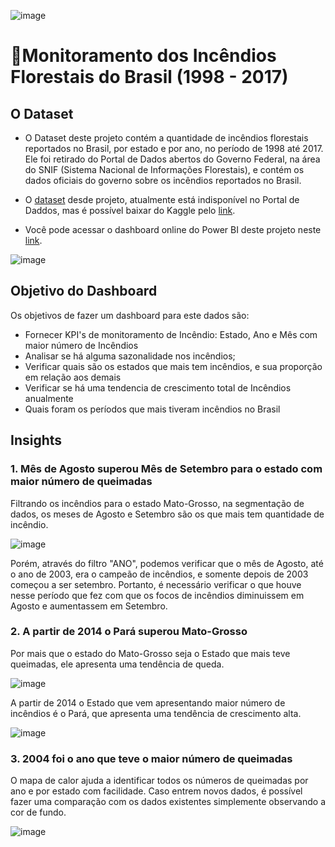 ![image](https://github.com/user-attachments/assets/558b3152-b4fc-42a0-82f1-5ed56413e704)


# 🌳Monitoramento dos Incêndios Florestais do Brasil (1998 - 2017)

## O Dataset
- O Dataset deste projeto contém a quantidade de incêndios florestais reportados no Brasil, por estado e por ano, no período de 1998 até 2017. Ele foi retirado do Portal de Dados abertos do Governo Federal, na área do SNIF (Sistema Nacional de Informações Florestais), e contém os dados oficiais do governo sobre os incêndios reportados no Brasil.
- O [dataset](https://github.com/massis93/Projetos_Analise_Dados/blob/main/PowerBI/Monitoramento%20Inc%C3%AAndios%20Brasil/amazon.csv) desde projeto, atualmente está indisponível no Portal de Daddos, mas é possível baixar do Kaggle pelo [link](https://www.kaggle.com/datasets/gustavomodelli/forest-fires-in-brazil).

- Você pode acessar o dashboard online do Power BI deste projeto neste [link](https://app.powerbi.com/view?r=eyJrIjoiNzE5Njk0MzYtZWE5Yy00NzMzLTkwZjktYzYwNTZiZTAyNDQ0IiwidCI6IjRmZDUyYzZkLTcwMDctNDc1NS04NWZhLTI1Zjg2ZTcxYWVjNyJ9).




![image](https://github.com/user-attachments/assets/3c52a74f-2501-412c-b258-675af0a3e584)





## Objetivo do Dashboard
Os objetivos de fazer um dashboard para este dados são:
- Fornecer KPI's de monitoramento de Incêndio: Estado, Ano e Mês com maior número de Incêndios
- Analisar se há alguma sazonalidade nos incêndios;
- Verificar quais são os estados que mais tem incêndios, e sua proporção em relação aos demais
- Verificar se há uma tendencia de crescimento total de Incêndios anualmente
- Quais foram os períodos que mais tiveram incêndios no Brasil



## Insights


### 1. Mês de Agosto superou Mês de Setembro para o estado com maior número de queimadas

Filtrando os incêndios para o estado Mato-Grosso, na segmentação de dados, os meses de Agosto e Setembro são os que mais tem quantidade de incêndio.

![image](https://github.com/user-attachments/assets/a42454b3-7a2b-4152-8ad6-6414a2355cf3)


Porém, através do filtro "ANO", podemos verificar que o mês de Agosto, até o ano de 2003, era o campeão de incêndios, e somente depois de 2003 começou a ser setembro. Portanto, é necessário verificar o que houve nesse período que fez com que os focos de incêndios diminuissem em Agosto e aumentassem em Setembro.

### 2. A partir de 2014 o Pará superou Mato-Grosso


Por mais que o estado do Mato-Grosso seja o Estado que mais teve queimadas, ele apresenta uma tendência de queda.

![image](https://github.com/user-attachments/assets/335be7bd-f595-4c82-8538-e7aacdbb56c3)

A partir de 2014 o Estado que vem apresentando maior número de incêndios é o Pará, que apresenta uma tendência de crescimento alta.

![image](https://github.com/user-attachments/assets/fc8a4581-91a8-4afd-bfca-1e6478a07587)


### 3. 2004 foi o ano que teve o maior número de queimadas

O mapa de calor ajuda a identificar todos os números de queimadas por ano e por estado com facilidade. Caso entrem novos dados, é possível fazer uma comparação com os dados existentes simplemente observando a cor de fundo.

![image](https://github.com/user-attachments/assets/00591664-90ca-40c3-a356-31a30635934c)






